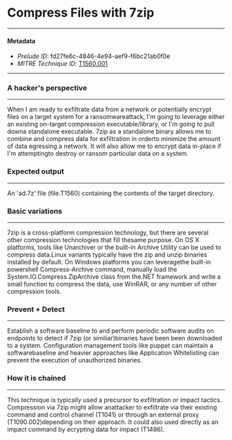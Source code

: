 
# Compress Files with 7zip

---

#### Metadata

- *Prelude ID*: fd27fe6c-4846-4e94-aef9-f6bc21ab0f0e
- *MITRE Technique ID*: [T1560.001](https://attack.mitre.org/techniques/T1560/001)

---

### A hacker's perspective

---

When I am ready to exfiltrate data from a network or potentially encrypt files on a target system for a ransomwareattack, I'm going to leverage either an existing on-target compression executable/library, or I'm going to pull downa standalone executable.  7zip as a standalone binary allows me to combine and compress data for exfiltration in orderto minimize the amount of data egressing a network.  It will also allow me to encrypt data in-place if I'm attemptingto destroy or ransom particular data on a system.

### Expected output

---

An 'ad.7z' file (file.T1560) containing the contents of the target directory.

### Basic variations

---

7zip is a cross-platform compression technology, but there are several other compression technologies that fill thesame purpose.  On OS X platforms, tools like Unarchiver or the built-in Archive Utility can be used to compress data.Linux variants typically have the zip and unzip binaries installed by default. On Windows platforms you can leveragethe built-in powershell Compress-Archive command, manually load the System.IO.Compress.ZipArchive class from the.NET framework and write a small function to compress the data, use WinRAR, or any number of other compression tools.

### Prevent + Detect

---

Establish a software baseline to and perform periodic software audits on endpoints to detect if 7zip (or similiar)binaries have been been downloaded to a system. Configuration management tools like puppet can maintain a softwarebaseline and heavier approaches like Application Whitelisting can prevent the execution of unauthorized binaries.

### How it is chained

---

This technique is typically used a precursor to exfiltration or impact tactics. Compression via 7zip might allow anattacker to exfiltrate via their existing command and control channel (T1041) or through an external proxy (T1090.002)depending on their approach. It could also used directly as an impact command by ecrypting data for impact (T1486).
